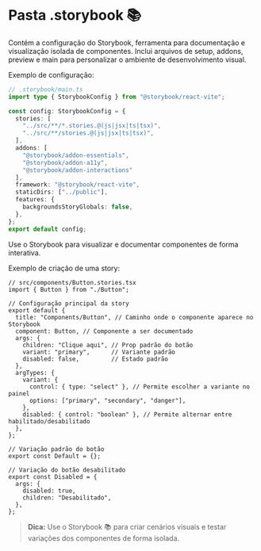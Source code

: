 # Pasta .storybook 📚

Contém a configuração do Storybook, ferramenta para documentação e visualização isolada de componentes.
Inclui arquivos de setup, addons, preview e main para personalizar o ambiente de desenvolvimento visual.

Exemplo de configuração:

```ts
// .storybook/main.ts
import type { StorybookConfig } from "@storybook/react-vite";

const config: StorybookConfig = {
  stories: [
    "../src/**/*.stories.@(js|jsx|ts|tsx)",
    "../src/**/stories.@(js|jsx|ts|tsx)",
  ],
  addons: [
    "@storybook/addon-essentials",
    "@storybook/addon-a11y",
    "@storybook/addon-interactions"
  ],
  framework: "@storybook/react-vite",
  staticDirs: ["../public"],
  features: {
    backgroundsStoryGlobals: false,
  },
};
export default config;
```

Use o Storybook para visualizar e documentar componentes de forma interativa.

Exemplo de criação de uma story:

```tsx
// src/components/Button.stories.tsx
import { Button } from "./Button";

// Configuração principal da story
export default {
  title: "Components/Button", // Caminho onde o componente aparece no Storybook
  component: Button, // Componente a ser documentado
  args: {
    children: "Clique aqui", // Prop padrão do botão
    variant: "primary",      // Variante padrão
    disabled: false,         // Estado padrão
  },
  argTypes: {
    variant: {
      control: { type: "select" }, // Permite escolher a variante no painel
      options: ["primary", "secondary", "danger"],
    },
    disabled: { control: "boolean" }, // Permite alternar entre habilitado/desabilitado
  },
};

// Variação padrão do botão
export const Default = {};

// Variação do botão desabilitado
export const Disabled = {
  args: {
    disabled: true,
    children: "Desabilitado",
  },
};
```

> **Dica:** Use o Storybook 📚 para criar cenários visuais e testar variações dos componentes de forma isolada.
